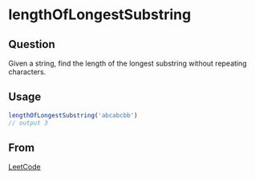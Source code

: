 # lengthOfLongestSubstring

## Question
Given a string, find the length of the longest substring without repeating characters.

## Usage
```javascript
lengthOfLongestSubstring('abcabcbb')
// output 3
```

## From
[LeetCode](https://leetcode.com/problems/longest-substring-without-repeating-characters/description/)